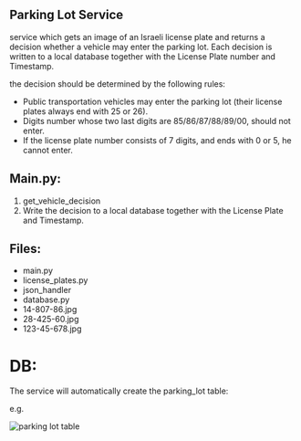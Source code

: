 ## Parking Lot Service

service which gets an image of an Israeli license plate and returns a decision whether a vehicle may enter the parking
lot. Each decision is written to a local database together with the License Plate number and Timestamp.

the decision should be determined by the following rules:

* Public transportation vehicles may enter the parking lot (their license plates always end
with 25 or 26).
* Digits number whose two last digits are 85/86/87/88/89/00, should not enter.
* If the license plate number consists of 7 digits, and ends with 0 or 5, he cannot enter.



## Main.py:
1. get_vehicle_decision
2. Write the decision to a local database together with the License Plate and Timestamp.

## Files:
* main.py
* license_plates.py
* json_handler
* database.py
* 14-807-86.jpg
* 28-425-60.jpg
* 123-45-678.jpg

# DB:
The service will automatically create the parking_lot table:
    
e.g.

![parking lot table](C:\Users\ohirsh\PycharmProjects\pythonProject\parking_lot_table.PNG)


